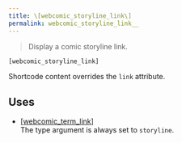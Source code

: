 ```yaml
---
title: \[webcomic_storyline_link\]
permalink: webcomic_storyline_link__
---
```


> Display a comic storyline link.

```php
[webcomic_storyline_link]
```

Shortcode content overrides the `link` attribute.

## Uses
- [[webcomic_term_link]](webcomic_term_link__)  
The type argument is always set to `storyline`.
